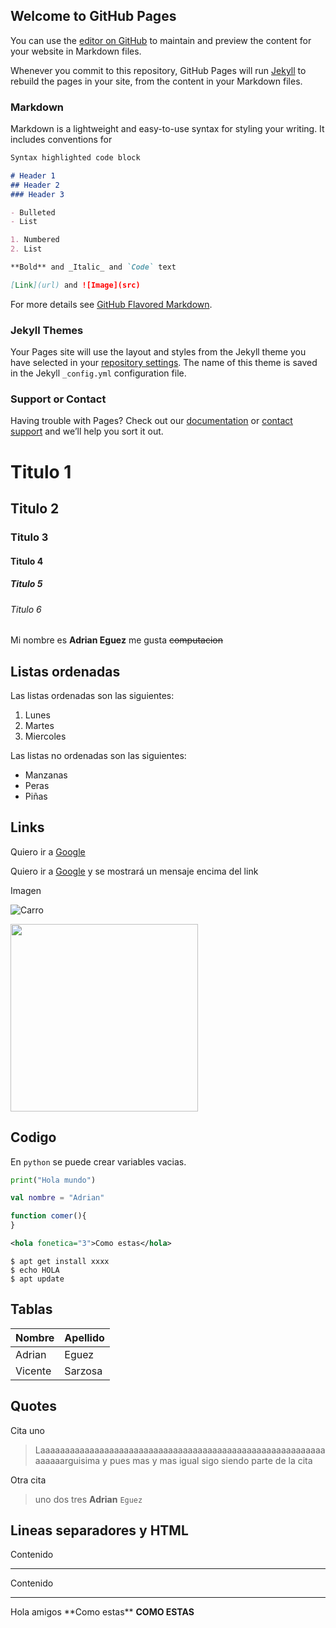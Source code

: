 ## Welcome to GitHub Pages

You can use the [editor on GitHub](https://github.com/2020B-libres-ejemplo/2020B-libres-ejemplo.github.io/edit/main/README.md) to maintain and preview the content for your website in Markdown files.

Whenever you commit to this repository, GitHub Pages will run [Jekyll](https://jekyllrb.com/) to rebuild the pages in your site, from the content in your Markdown files.

### Markdown

Markdown is a lightweight and easy-to-use syntax for styling your writing. It includes conventions for

```markdown
Syntax highlighted code block

# Header 1
## Header 2
### Header 3

- Bulleted
- List

1. Numbered
2. List

**Bold** and _Italic_ and `Code` text

[Link](url) and ![Image](src)
```

For more details see [GitHub Flavored Markdown](https://guides.github.com/features/mastering-markdown/).

### Jekyll Themes

Your Pages site will use the layout and styles from the Jekyll theme you have selected in your [repository settings](https://github.com/2020B-libres-ejemplo/2020B-libres-ejemplo.github.io/settings). The name of this theme is saved in the Jekyll `_config.yml` configuration file.

### Support or Contact

Having trouble with Pages? Check out our [documentation](https://docs.github.com/categories/github-pages-basics/) or [contact support](https://github.com/contact) and we’ll help you sort it out.



# Titulo 1
## Titulo 2
### Titulo 3
#### Titulo 4
##### Titulo 5
###### Titulo 6

Mi nombre es **Adrian Eguez** me gusta ~~computacion~~

## Listas ordenadas

Las listas ordenadas son las siguientes:

1.  Lunes
2.  Martes
1.  Miercoles

Las listas no ordenadas son las siguientes:

-  Manzanas
-  Peras
-  Piñas

## Links

Quiero ir a [Google](http://www.google.com)

Quiero ir a [Google](http://www.google.com "Me gustan las papayas") y se mostrará un mensaje encima del link

Imagen

![Carro](https://www.adslzone.net/app/uploads/2019/04/borrar-fondo-imagen.jpg "Otro mensajito")

<img src="https://www.adslzone.net/app/uploads/2019/04/borrar-fondo-imagen.jpg" height="300px" >

## Codigo

En `python` se puede crear variables vacias.

```python
print("Hola mundo")
```

```kotlin
val nombre = "Adrian"
```

```javascript
function comer(){
}
```

```xml
<hola fonetica="3">Como estas</hola>
```

```
$ apt get install xxxx
$ echo HOLA
$ apt update
```

## Tablas


| Nombre  | Apellido|
| ---     | ---     |
| Adrian  | Eguez   |
| Vicente | Sarzosa |


## Quotes

Cita uno

> Laaaaaaaaaaaaaaaaaaaaaaaaaaaaaaaaaaaaaaaaaaaaaaaaaaaaaaaaaaaaaaaarguisima y pues mas y mas
> igual sigo siendo parte de la cita

Otra cita

> uno
> dos
> tres
> **Adrian** `Eguez`

## Lineas separadores y HTML

Contenido 

---

Contenido 

---

<p>Hola amigos **Como estas** <strong>COMO ESTAS </strong> </p>









